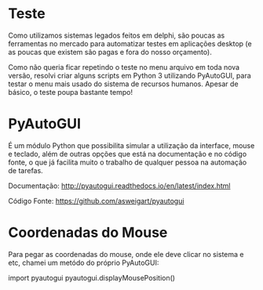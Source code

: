 # Teste
Como utilizamos sistemas legados feitos em delphi, são poucas as ferramentas no mercado para automatizar testes em aplicações desktop (e as poucas que existem são pagas e fora do nosso orçamento). 

Como não queria ficar repetindo o teste no menu arquivo em toda nova versão, resolvi criar alguns scripts em Python 3 utilizando PyAutoGUI, para testar o menu mais usado do sistema de recursos humanos. Apesar de básico, o teste poupa bastante tempo!

# PyAutoGUI 
É um módulo Python que possibilita simular a utilização da interface, mouse e teclado, além de outras opções que está na documentação e no código fonte, o que já facilita muito o trabalho de qualquer pessoa na automação de tarefas.

Documentação: http://pyautogui.readthedocs.io/en/latest/index.html

Código Fonte: https://github.com/asweigart/pyautogui

# Coordenadas do Mouse
Para pegar as coordenadas do mouse, onde ele deve clicar no sistema e etc, chamei um metódo do próprio PyAutoGUI:

import pyautogui
pyautogui.displayMousePosition()
